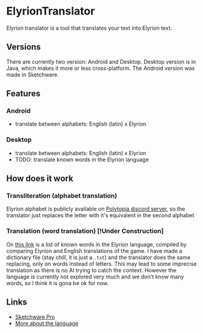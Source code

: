 # ElyrionTranslator
Elyrion translator is a tool that translates your text into Elyrion text.
## Versions
There are currently two version: Android and Desktop. Desktop version is in Java, which makes it more or less cross-platform. The Android version was made in Sketchware.
## Features
### Android
- translate between alphabets: English (latin) x Elyrion
### Desktop
- translate between alphabets: English (latin) x Elyrion
- TODO: translate known words in the Elyrion language
## How does it work
### Transliteration (alphabet translation)
Elyrion alphabet is publicly available on [Polytopia discord server](https://discord.gg/polytopia), so the translator just replaces the letter with it's equivalent in the second alphabet
### Translation (word translation) [!Under Construction]
On [this link](https://docs.google.com/document/d/1gr0nh7tLPXuHs402-tE9tV_ecVb41-OXdGG62ZFGUF8/edit#) is a list of known words in the Elyrion language, compiled by comparing Elyrion and English translations of the game. I have made a dictionary file (stay chill, it is just a `.txt`) and the translator does the same replacing, only on words instead of letters. This may lead to some imprecise translation as there is no AI trying to catch the context. However the language is currently not explored very much and we don't know many words, so I think it is gona be ok for now.
## Links
- [Sketchware Pro](https://github.com/Sketchware-Pro/Sketchware-Pro)
- [More about the language](https://docs.google.com/document/d/1gr0nh7tLPXuHs402-tE9tV_ecVb41-OXdGG62ZFGUF8)
